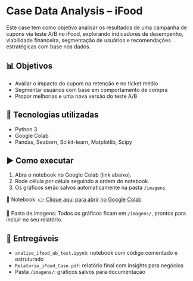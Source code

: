 # Case Data Analysis – iFood

Este case tem como objetivo analisar os resultados de uma campanha de cupons via teste A/B no iFood, explorando indicadores de desempenho, viabilidade financeira, segmentação de usuários e recomendações estratégicas com base nos dados.

## 📊 Objetivos
- Avaliar o impacto do cupom na retenção e no ticket médio
- Segmentar usuários com base em comportamento de compra
- Propor melhorias e uma nova versão do teste A/B

## 🧠 Tecnologias utilizadas
- Python 3
- Google Colab
- Pandas, Seaborn, Scikit-learn, Matplotlib, Scipy

## ▶️ Como executar

1. Abra o notebook no Google Colab (link abaixo).
2. Rode célula por célula seguindo a ordem do notebook.
3. Os gráficos serão salvos automaticamente na pasta `/imagens`.

📌 Notebook:
[👉 Clique aqui para abrir no Google Colab](https://colab.research.google.com/github/SEU_USUARIO/NOME_DO_REPO/blob/main/analise_ifood_ab_test.ipynb)

📁 Pasta de imagens:
Todos os gráficos ficam em `/imagens/`, prontos para incluir no seu relatório.

## 📄 Entregáveis
- `analise_ifood_ab_test.ipynb`: notebook com código comentado e estruturado
- `Relatorio_iFood_Case.pdf`: relatório final com insights para negócios
- Pasta `/imagens/`: gráficos salvos para documentação
